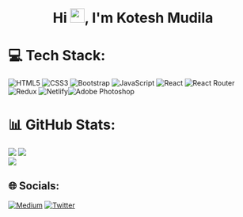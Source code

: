 
<h1 align="center" >Hi <img src="https://github.com/TheDudeThatCode/TheDudeThatCode/blob/master/Assets/Hi.gif" width="29px">, I'm Kotesh Mudila <br/>
</h1>




# 💻 Tech Stack:
![HTML5](https://img.shields.io/badge/html5-%23E34F26.svg?style=for-the-badge&logo=html5&logoColor=white) ![CSS3](https://img.shields.io/badge/css3-%231572B6.svg?style=for-the-badge&logo=css3&logoColor=white) ![Bootstrap](https://img.shields.io/badge/bootstrap-%23563D7C.svg?style=for-the-badge&logo=bootstrap&logoColor=white)
![JavaScript](https://img.shields.io/badge/javascript-%23323330.svg?style=for-the-badge&logo=javascript&logoColor=%23F7DF1E)  ![React](https://img.shields.io/badge/react-%2320232a.svg?style=for-the-badge&logo=react&logoColor=%2361DAFB) ![React Router](https://img.shields.io/badge/React_Router-CA4245?style=for-the-badge&logo=react-router&logoColor=white) ![Redux](https://img.shields.io/badge/redux-%23593d88.svg?style=for-the-badge&logo=redux&logoColor=white)
 ![Netlify](https://img.shields.io/badge/netlify-%23000000.svg?style=for-the-badge&logo=netlify&logoColor=#00C7B7)![Adobe Photoshop](https://img.shields.io/badge/adobephotoshop-%2331A8FF.svg?style=for-the-badge&logo=adobephotoshop&logoColor=white)
# 📊 GitHub Stats:

![](https://github-readme-stats.vercel.app/api?username=kotesh-arya&theme=dark&hide_border=false&include_all_commits=true&count_private=false)
![](https://github-readme-streak-stats.herokuapp.com/?user=kotesh-arya&theme=dark&hide_border=false)<br/>
![](https://github-readme-stats.vercel.app/api/top-langs/?username=kotesh-arya&theme=dark&hide_border=false&include_all_commits=true&count_private=false&layout=compact)


## 🌐 Socials:
[![Medium](https://img.shields.io/badge/Medium-12100E?logo=medium&logoColor=white)](https://medium.com/@@kotesharya) [![Twitter](https://img.shields.io/badge/Twitter-%231DA1F2.svg?logo=Twitter&logoColor=white)](https://twitter.com/@Codesh_) 




